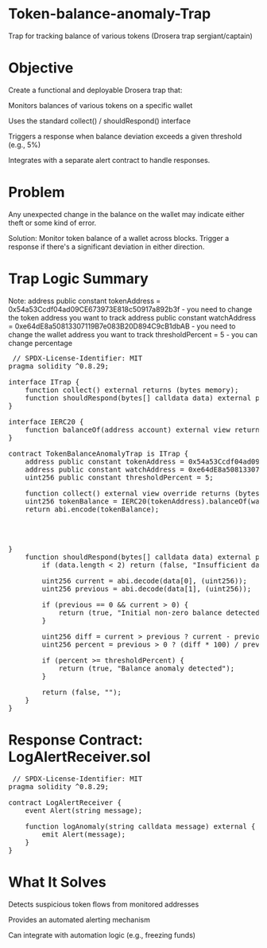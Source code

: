 # Token-balance-anomaly-Trap
Trap for tracking balance of various tokens (Drosera trap sergiant/captain)

# Objective

Create a functional and deployable Drosera trap that:

Monitors balances of various tokens on a specific wallet

Uses the standard collect() / shouldRespond() interface

Triggers a response when balance deviation exceeds a given threshold (e.g., 5%)

Integrates with a separate alert contract to handle responses.

# Problem

Any unexpected change in the balance on the wallet may indicate either theft or some kind of error.

Solution: Monitor token balance of a wallet across blocks. Trigger a response if there's a significant deviation in either direction.

# Trap Logic Summary

Note: address public constant tokenAddress = 0x54a53Ccdf04ad09CE673973E818c50917a892b3f - you need to change the token address you want to track 
      address public constant watchAddress = 0xe64dE8a50813307119B7e083B20D894C9cB1dbAB - you need to change the wallet address you want to track
      thresholdPercent = 5   -  you can change percentage
      

<pre> // SPDX-License-Identifier: MIT
pragma solidity ^0.8.29;

interface ITrap {
    function collect() external returns (bytes memory);
    function shouldRespond(bytes[] calldata data) external pure returns (bool, bytes memory);
}

interface IERC20 {
    function balanceOf(address account) external view returns (uint256);
}

contract TokenBalanceAnomalyTrap is ITrap {
    address public constant tokenAddress = 0x54a53Ccdf04ad09CE673973E818c50917a892b3f; //  change
    address public constant watchAddress = 0xe64dE8a50813307119B7e083B20D894C9cB1dbAB; //  change
    uint256 public constant thresholdPercent = 5;

    function collect() external view override returns (bytes memory) {
    uint256 tokenBalance = IERC20(tokenAddress).balanceOf(watchAddress);
    return abi.encode(tokenBalance);




}
    function shouldRespond(bytes[] calldata data) external pure override returns (bool, bytes memory) {
        if (data.length < 2) return (false, "Insufficient data");

        uint256 current = abi.decode(data[0], (uint256));
        uint256 previous = abi.decode(data[1], (uint256));

        if (previous == 0 && current > 0) {
            return (true, "Initial non-zero balance detected");
        }

        uint256 diff = current > previous ? current - previous : previous - current;
        uint256 percent = previous > 0 ? (diff * 100) / previous : 0;

        if (percent >= thresholdPercent) {
            return (true, "Balance anomaly detected");
        }

        return (false, "");
    }
} </pre>


# Response Contract: LogAlertReceiver.sol

<pre> // SPDX-License-Identifier: MIT
pragma solidity ^0.8.29;

contract LogAlertReceiver {
    event Alert(string message);

    function logAnomaly(string calldata message) external {
        emit Alert(message);
    }
} </pre>

# What It Solves

Detects suspicious token flows from monitored addresses

Provides an automated alerting mechanism

Can integrate with automation logic (e.g., freezing funds)


